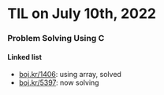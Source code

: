 # **TIL on July 10th, 2022**

### Problem Solving Using C
#### Linked list
- [boj.kr/1406](../../../Problem%20Solving/boj/linked%20list/1406-07-08-2022.cpp): using array, solved
- [boj.kr/5397](../../../Problem%20Solving/boj/linked%20list/5397-07-10-2022.cpp): now solving